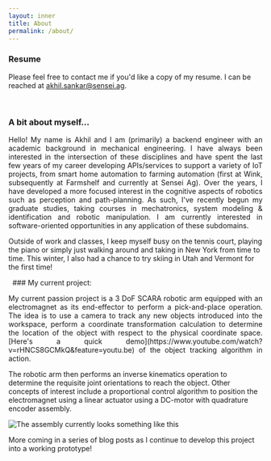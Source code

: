 ```yaml
---
layout: inner
title: About
permalink: /about/
---
```



### Resume
Please feel free to contact me if you'd like a copy of my resume. I can be reached at [akhil.sankar@sensei.ag](akhil.sankar@sensei.ag).

&nbsp;
### A bit about myself...

<p style='text-align: justify;'>
Hello! My name is Akhil and I am (primarily) a backend engineer with an academic background in mechanical engineering. I have always been interested in the intersection of these disciplines and have spent the last few years of my career developing APIs/services to support a variety of IoT projects, from smart home automation to farming automation (first at Wink, subsequently at Farmshelf and currently at Sensei Ag). Over the years, I have developed a more focused interest in the cognitive aspects of robotics such as perception and path-planning. As such, I've recently begun my graduate studies, taking courses in mechatronics, system modeling & identification and robotic manipulation. I am currently interested in software-oriented opportunities in any application of these subdomains.

Outside of work and classes, I keep myself busy on the tennis court, playing the piano or simply just walking around and taking in New York from time to time. This winter, I also had a chance to try skiing in Utah and Vermont for the first time!
</p>
&nbsp;
### My current project:

<p style='text-align: justify;'>
My current passion project is a 3 DoF SCARA robotic arm equipped with an electromagnet as its end-effector to perform a pick-and-place operation. The idea is to use a camera to track any new objects introduced into the workspace, perform a coordinate transformation calculation to determine the location of the object with respect to the physical coordinate space. [Here's a quick demo](https://www.youtube.com/watch?v=rHNCS8GCMkQ&feature=youtu.be) of the object tracking algorithm in action.

The robotic arm then performs an inverse kinematics operation to determine the requisite joint orientations to reach the object. Other concepts of interest include a proportional control algorithm to position the electromagnet using a linear actuator using a DC-motor with quadrature encoder assembly.
</p>

![The assembly currently looks something like this](../img/manipulator_current_state.png)

More coming in a series of blog posts as I continue to develop this project into a working prototype!


